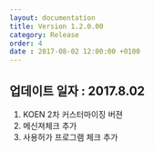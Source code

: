 ```yaml
---
layout: documentation
title: Version 1.2.0.00
category: Release
order: 4
date : 2017-08-02 12:00:00 +0100
---
```


## 업데이트 일자 : 2017.8.02
  1. KOEN 2차 커스터마이징 버젼
  2. 메신져체크 추가
  3. 사용허가 프로그램 체크 추가
